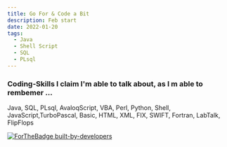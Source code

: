 ```yaml
---
title: Go For & Code a Bit
description: Feb start
date: 2022-01-20
tags:
  - Java
  - Shell Script
  - SQL
  - PLsql
---
```


### Coding-Skills I claim I'm able to talk about, as I m able to rembemer ...

Java, SQL, PLsql, AvaloqScript, VBA, Perl, Python, Shell, JavaScript,TurboPascal, Basic, HTML, XML, FIX, SWIFT, Fortran, LabTalk, FlipFlops 

[![ForTheBadge built-by-developers](http://ForTheBadge.com/images/badges/built-by-developers.svg)](https://GitHub.com/Naereen/)

